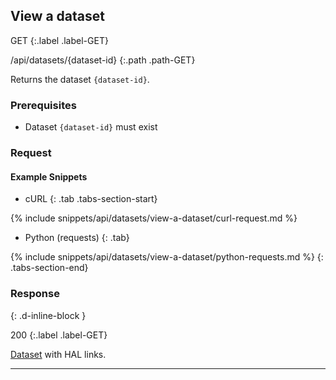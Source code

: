 ## View a dataset

GET
{:.label .label-GET}

/api/datasets/{dataset-id}
{:.path .path-GET}

Returns the dataset `{dataset-id}`.

### Prerequisites
- Dataset `{dataset-id}` must exist

### Request
#### Example Snippets
- cURL
{: .tab .tabs-section-start}

{% include snippets/api/datasets/view-a-dataset/curl-request.md %}

- Python (requests)
{: .tab}

{% include snippets/api/datasets/view-a-dataset/python-requests.md %}
{: .tabs-section-end}

### Response
{: .d-inline-block }

200
{:.label .label-GET}

[Dataset](#dataset) with HAL links.

---

